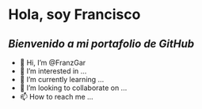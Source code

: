# Hola, soy Francisco 
## _Bienvenido a mi portafolio de GitHub_


- 👋 Hi, I’m @FranzGar
- 👀 I’m interested in ...
- 🌱 I’m currently learning ...
- 💞️ I’m looking to collaborate on ...
- 📫 How to reach me ...

<!---
FranzGar/FranzGar is a ✨ special ✨ repository because its `README.md` (this file) appears on your GitHub profile.
You can click the Preview link to take a look at your changes.
--->
